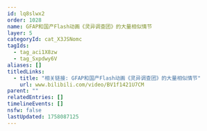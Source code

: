 ```yaml
---
id: lq8slwx2
order: 1028
name: GFAP和国产Flash动画《灵异调查团》的大量相似情节
layer: 5
categoryId: cat_X3JSNomc
tagIds:
  - tag_aci1X8zw
  - tag_Sxpdwy6V
aliases: []
titledLinks:
  - title: "相关链接: GFAP和国产Flash动画《灵异调查团》的大量相似情节"
    url: www.bilibili.com/video/BV1f1421U7CM
parent: ""
relatedEntries: []
timelineEvents: []
nsfw: false
lastUpdated: 1758087125
---
```


